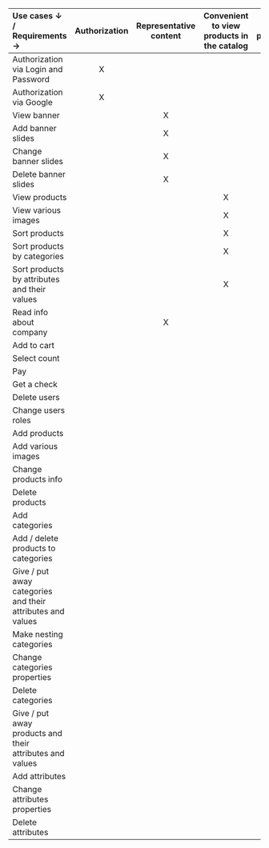 | **Use cases ↓ / Requirements →** | Authorization | Representative content | Convenient to view products in the catalog | Buy products | Manage users | Manage products | Manage categories | Manage product properties |
|:---------------------------------|:--------------:|:----------------------:|:------------------------------------------:|:-------------:|:-------------:|:----------------:|:------------------:|:--------------------------:|
| Authorization via Login and Password | X |  |  |  |  |  |  |  |
| Authorization via Google | X |  |  |  |  |  |  |  |
| View banner |  | X |  |  |  |  |  |  |
| Add banner slides |  | X |  |  |  |  |  |  |
| Change banner slides |  | X |  |  |  |  |  |  |
| Delete banner slides |  | X |  |  |  |  |  |  |
| View products |  |  | X |  |  |  |  |  |
| View various images |  |  | X |  |  |  |  |  |
| Sort products |  |  | X |  |  |  |  |  |
| Sort products by categories |  |  | X |  |  |  |  |  |
| Sort products by attributes and their values |  |  | X |  |  |  |  |  |
| Read info about company |  | X |  |  |  |  |  |  |
| Add to cart |  |  |  | X |  |  |  |  |
| Select count |  |  |  | X |  |  |  |  |
| Pay |  |  |  | X |  |  |  |  |
| Get a check |  |  |  | X |  |  |  |  |
| Delete users |  |  |  |  | X |  |  |  |
| Change users roles |  |  |  |  | X |  |  |  |
| Add products |  |  |  |  |  | X |  |  |
| Add various images |  |  |  |  |  | X |  |  |
| Change products info |  |  |  |  |  | X |  |  |
| Delete products |  |  |  |  |  | X |  |  |
| Add categories |  |  |  |  |  |  | X |  |
| Add / delete products to categories |  |  |  |  |  |  | X | X |
| Give / put away categories and their attributes and values |  |  |  |  |  |  | X | X |
| Make nesting categories |  |  |  |  |  |  | X |  |
| Change categories properties |  |  |  |  |  |  | X |  |
| Delete categories |  |  |  |  |  |  | X |  |
| Give / put away products and their attributes and values |  |  |  |  |  |  |  | X |
| Add attributes |  |  |  |  |  |  |  | X |
| Change attributes properties |  |  |  |  |  |  |  | X |
| Delete attributes |  |  |  |  |  |  |  | X |
